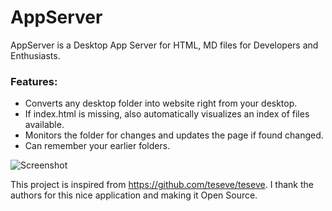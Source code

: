 # AppServer

AppServer is a Desktop App Server for HTML, MD files for Developers and Enthusiasts.

### Features:
+ Converts any desktop folder into website right from your desktop.
+ If index.html is missing, also automatically visualizes an index of files available.
+ Monitors the folder for changes and updates the page if found changed.
+ Can remember your earlier folders.

![Screenshot](https://github.com/bismay4u/AppServer/blob/master/build/screenshot.png)


This project is inspired from https://github.com/teseve/teseve. I thank the authors for this nice application and making it Open Source.